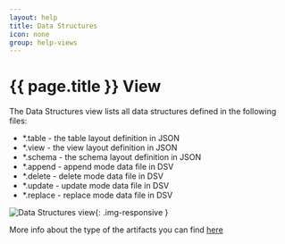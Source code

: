 ```yaml
---
layout: help
title: Data Structures
icon: none
group: help-views
---
```


{{ page.title }} View
===

The Data Structures view lists all data structures defined in the following files:

* *.table - the table layout definition in JSON
* *.view - the view layout definition in JSON
* *.schema - the schema layout definition in JSON
* *.append - append mode data file in DSV
* *.delete - delete mode data file in DSV
* *.update - update mode data file in DSV
* *.replace - replace mode data file in DSV

![Data Structures view](images/ide_view_datastructures.png){: .img-responsive }

More info about the type of the artifacts you can find [here](artifacts.html)
